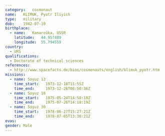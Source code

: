 ```yaml
---
category:	cosmonaut
name:	KLIMUK, Pyotr Iliyich 
type:	military
dob:	1942-07-10
birthplace:
  - name:	Kamaroŭka, USSR
    latitude:	44.957489
    longitude:	55.794559
country:
  - URS
qualifications:
  - Doctorate of technical sciences
references:
  - http://www.spacefacts.de/bios/cosmonauts/english/klimuk_pyotr.htm
missions:
  - name: Soyuz 13
    time_start:   1973-12-18T11:55Z
    time_end:     1973-12-26T08:50:36Z
  - name: Soyuz 18
    time_start:   1975-05-24T14:58:10Z
    time_end:     1975-07-26T14:18:19Z
  - name: Soyuz 30
    time_start:   1978-06-27T15:27:21Z
    time_end:     1978-07-05T13:30:21Z
evas:
gender:	Male
---
```

